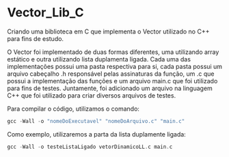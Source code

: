 # Vector_Lib_C
Criando uma biblioteca em C que implementa o Vector utilizado no C++ para fins de estudo.

O Vector foi implementado de duas formas diferentes, uma utilizando array estático e outra utilizando lista duplamenta ligada. Cada uma das implementações possui uma pasta respectiva para si, cada pasta possui um arquivo cabeçalho .h responsável pelas assinaturas da função, um .c que possui a implementação das funções e um arquivo main.c que foi utilizado para fins de testes. Juntamente, foi adicionado um arquivo na linguagem C++ que foi utilizado para criar diversos arquivos de testes. 

Para compilar o código, utilizamos o comando:
```c
gcc -Wall -o "nomeDoExecutavel" "nomeDoArquivo.c" "main.c"
```

Como exemplo, utilizaremos a parta da lista duplamente ligada:
```c
gcc -Wall -o testeListaLigado vetorDinamicoLL.c main.c
```
